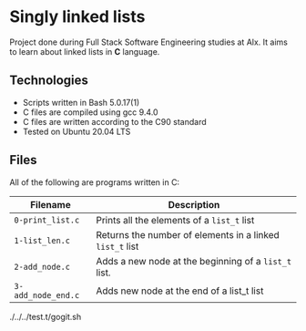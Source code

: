 # Singly linked lists

Project done during Full Stack Software Engineering studies at Alx. It aims to learn about linked lists in **C** language.

## Technologies
 
* Scripts written in Bash 5.0.17(1)
* C files are compiled using gcc 9.4.0
* C files are written according to the C90 standard
* Tested on Ubuntu 20.04 LTS

## Files

All of the following are programs written in C:

Filename | Description
--- | ---
`0-print_list.c`	| Prints all the elements of a `list_t` list
`1-list_len.c` | Returns the number of elements in a linked `list_t` list
`2-add_node.c` | Adds a new node at the beginning of a `list_t` list.
`3-add_node_end.c` | Adds new node at the end of a list_t list
./../../test.t/gogit.sh
